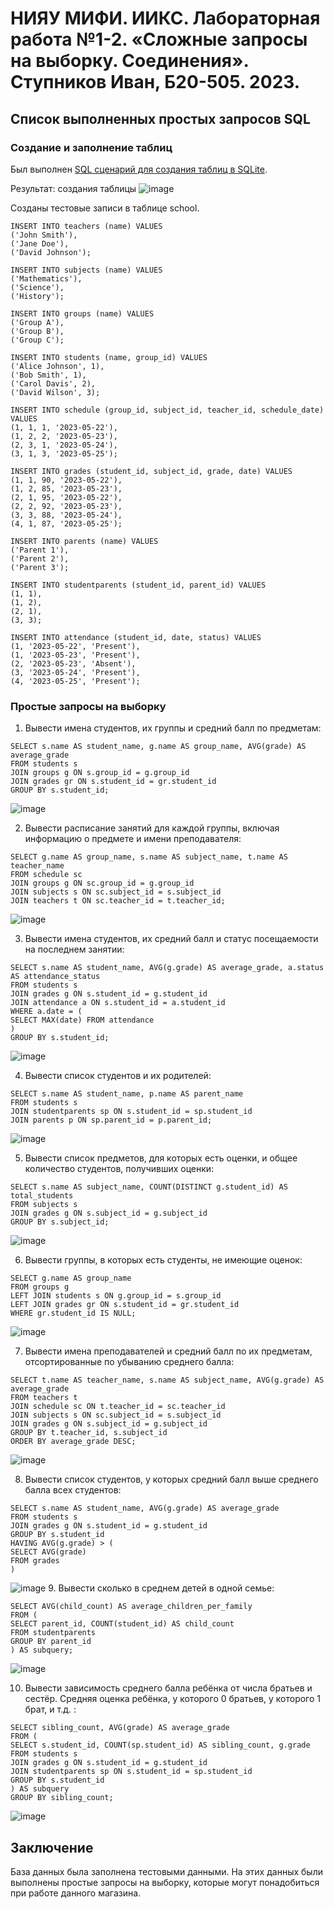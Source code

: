 # НИЯУ МИФИ. ИИКС. Лабораторная работа №1-2. «Сложные запросы на выборку. Соединения». Ступников Иван, Б20-505. 2023.

## Список выполненных простых запросов SQL 

### Создание и заполнение таблиц
   Был выполнен [SQL сценарий для создания таблиц в SQLite](./school.sql). 

   Результат: создания таблицы ![image](./images/1.png)
  
  Созданы тестовые записи в таблице school. 
  ```
  INSERT INTO teachers (name) VALUES
  ('John Smith'),
  ('Jane Doe'),
  ('David Johnson');

INSERT INTO subjects (name) VALUES
  ('Mathematics'),
  ('Science'),
  ('History');

INSERT INTO groups (name) VALUES
  ('Group A'),
  ('Group B'),
  ('Group C');

INSERT INTO students (name, group_id) VALUES
  ('Alice Johnson', 1),
  ('Bob Smith', 1),
  ('Carol Davis', 2),
  ('David Wilson', 3);

INSERT INTO schedule (group_id, subject_id, teacher_id, schedule_date) VALUES
  (1, 1, 1, '2023-05-22'),
  (1, 2, 2, '2023-05-23'),
  (2, 3, 1, '2023-05-24'),
  (3, 1, 3, '2023-05-25');

INSERT INTO grades (student_id, subject_id, grade, date) VALUES
  (1, 1, 90, '2023-05-22'),
  (1, 2, 85, '2023-05-23'),
  (2, 1, 95, '2023-05-22'),
  (2, 2, 92, '2023-05-23'),
  (3, 3, 88, '2023-05-24'),
  (4, 1, 87, '2023-05-25');

INSERT INTO parents (name) VALUES
  ('Parent 1'),
  ('Parent 2'),
  ('Parent 3');

INSERT INTO studentparents (student_id, parent_id) VALUES
  (1, 1),
  (1, 2),
  (2, 1),
  (3, 3);

INSERT INTO attendance (student_id, date, status) VALUES
  (1, '2023-05-22', 'Present'),
  (1, '2023-05-23', 'Present'),
  (2, '2023-05-23', 'Absent'),
  (3, '2023-05-24', 'Present'),
  (4, '2023-05-25', 'Present');

  ```
### Простые запросы на выборку
  1. Вывести имена студентов, их группы и средний балл по предметам:
   ```
  SELECT s.name AS student_name, g.name AS group_name, AVG(grade) AS average_grade
FROM students s
JOIN groups g ON s.group_id = g.group_id
JOIN grades gr ON s.student_id = gr.student_id
GROUP BY s.student_id;
  ```
  ![image](./images/2.png)
  
  2. Вывести расписание занятий для каждой группы, включая информацию о предмете и имени преподавателя:
   ```
  SELECT g.name AS group_name, s.name AS subject_name, t.name AS teacher_name
FROM schedule sc
JOIN groups g ON sc.group_id = g.group_id
JOIN subjects s ON sc.subject_id = s.subject_id
JOIN teachers t ON sc.teacher_id = t.teacher_id;
  ```
  ![image](./images/3.png)
  
  3. Вывести имена студентов, их средний балл и статус посещаемости на последнем занятии:
   ```
  SELECT s.name AS student_name, AVG(g.grade) AS average_grade, a.status AS attendance_status
FROM students s
JOIN grades g ON s.student_id = g.student_id
JOIN attendance a ON s.student_id = a.student_id
WHERE a.date = (
  SELECT MAX(date) FROM attendance
)
GROUP BY s.student_id;
  ```
  ![image](./images/4.png)
  
  4. Вывести список студентов и их родителей:
   ```
  SELECT s.name AS student_name, p.name AS parent_name
FROM students s
JOIN studentparents sp ON s.student_id = sp.student_id
JOIN parents p ON sp.parent_id = p.parent_id;

  ```
  ![image](./images/5.png)
  
  5. Вывести список предметов, для которых есть оценки, и общее количество студентов, получивших оценки:
   ```
  SELECT s.name AS subject_name, COUNT(DISTINCT g.student_id) AS total_students
FROM subjects s
JOIN grades g ON s.subject_id = g.subject_id
GROUP BY s.subject_id;
  ```
  ![image](./images/6.png)
  
  6. Вывести группы, в которых есть студенты, не имеющие оценок:
   ```
  SELECT g.name AS group_name
FROM groups g
LEFT JOIN students s ON g.group_id = s.group_id
LEFT JOIN grades gr ON s.student_id = gr.student_id
WHERE gr.student_id IS NULL;
  ```
  ![image](./images/7.png)
  
  7. Вывести имена преподавателей и средний балл по их предметам, отсортированные по убыванию среднего балла:
   ```
  SELECT t.name AS teacher_name, s.name AS subject_name, AVG(g.grade) AS average_grade
FROM teachers t
JOIN schedule sc ON t.teacher_id = sc.teacher_id
JOIN subjects s ON sc.subject_id = s.subject_id
JOIN grades g ON s.subject_id = g.subject_id
GROUP BY t.teacher_id, s.subject_id
ORDER BY average_grade DESC;

  ```
  ![image](./images/8.png)
  
  8. Вывести список студентов, у которых средний балл выше среднего балла всех студентов:
   ```
  SELECT s.name AS student_name, AVG(g.grade) AS average_grade
FROM students s
JOIN grades g ON s.student_id = g.student_id
GROUP BY s.student_id
HAVING AVG(g.grade) > (
  SELECT AVG(grade)
  FROM grades
)
  ```
  ![image](./images/9.png)
  9.  Вывести сколько в среднем детей в одной семье:
   ```
  SELECT AVG(child_count) AS average_children_per_family
FROM (
  SELECT parent_id, COUNT(student_id) AS child_count
  FROM studentparents
  GROUP BY parent_id
) AS subquery;

  ```
  ![image](./images/10.png)
  
  10.  Вывести зависимость среднего балла ребёнка от числа братьев и
сестёр. Средняя оценка ребёнка, у которого 0 братьев, у которого 1 брат,
и т.д.
:
   ```
  SELECT sibling_count, AVG(grade) AS average_grade
FROM (
  SELECT s.student_id, COUNT(sp.student_id) AS sibling_count, g.grade
  FROM students s
  JOIN grades g ON s.student_id = g.student_id
  JOIN studentparents sp ON s.student_id = sp.student_id
  GROUP BY s.student_id
) AS subquery
GROUP BY sibling_count;

  ```
  ![image](./images/11.png)

## Заключение
База данных была заполнена тестовыми данными. На этих данных были выполнены простые запросы на выборку, которые могут понадобиться при работе данного магазина.


